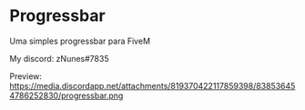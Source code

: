 # Progressbar

Uma simples progressbar para FiveM

My discord: zNunes#7835

Preview: https://media.discordapp.net/attachments/819370422117859398/838536454786252830/progressbar.png
